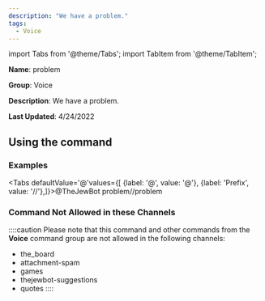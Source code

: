```yaml
---
description: "We have a problem."
tags:
  - Voice
---
```

import Tabs from '@theme/Tabs';
import TabItem from '@theme/TabItem';

**Name**: problem

**Group**: Voice

**Description**: We have a problem.

**Last Updated**: 4/24/2022

## Using the command

### Examples
<Tabs defaultValue='@'values={[ {label: '@', value: '@'}, {label: 'Prefix', value: '//'},]}><TabItem value='@'>@TheJewBot problem</TabItem><TabItem value='//'>//problem</TabItem></Tabs>

### Command Not Allowed in these Channels
::::caution Please note that this command and other commands from the **Voice** command group are not allowed in the following channels:
- the_board
- attachment-spam
- games
- thejewbot-suggestions
- quotes
::::